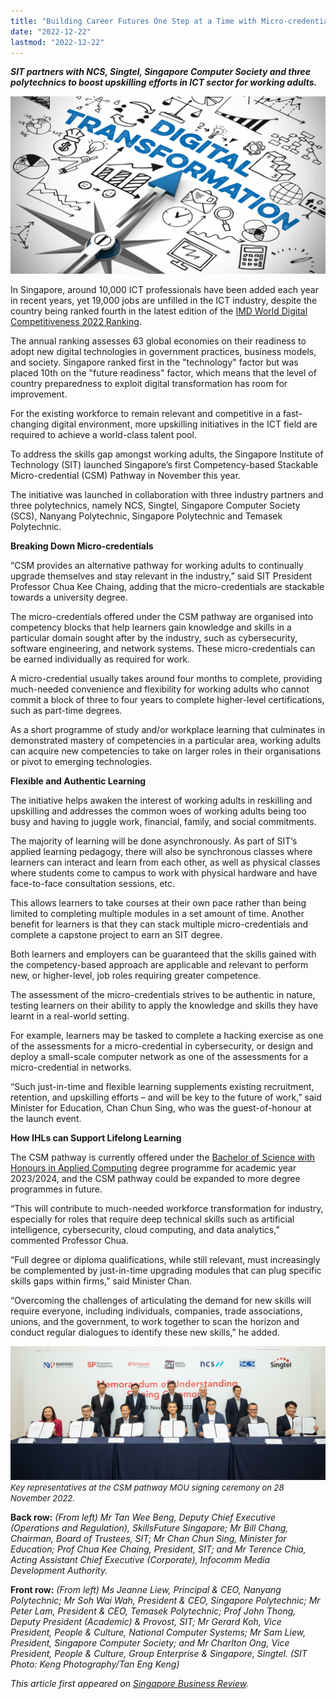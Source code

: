 ```yaml
---
title: "Building Career Futures One Step at a Time with Micro-credentials"
date: "2022-12-22"
lastmod: "2022-12-22"
---
```


***SIT partners with NCS, Singtel, Singapore Computer Society and three polytechnics to boost upskilling efforts in ICT sector for working adults.***

![digital transformation resized](./digitaltransformationresized.jpg)

In Singapore, around 10,000 ICT professionals have been added each year in recent years, yet 19,000 jobs are unfilled in the ICT industry, despite the country being ranked fourth in the latest edition of the [IMD World Digital Competitiveness 2022 Ranking](https://www.imd.org/centers/wcc/world-competitiveness-center/rankings/world-digital-competitiveness-ranking/ "IMD Ranking"). 

The annual ranking assesses 63 global economies on their readiness to adopt new digital technologies in government practices, business models, and society. Singapore ranked first in the "technology" factor but was placed 10th on the "future readiness" factor, which means that the level of country preparedness to exploit digital transformation has room for improvement. 

For the existing workforce to remain relevant and competitive in a fast-changing digital environment, more upskilling initiatives in the ICT field are required to achieve a world-class talent pool. 

To address the skills gap amongst working adults, the Singapore Institute of Technology (SIT) launched Singapore’s first Competency-based Stackable Micro-credential (CSM) Pathway in November this year. 

The initiative was launched in collaboration with three industry partners and three polytechnics, namely NCS, Singtel, Singapore Computer Society (SCS), Nanyang Polytechnic, Singapore Polytechnic and Temasek Polytechnic. 

**Breaking Down Micro-credentials**

“CSM provides an alternative pathway for working adults to continually upgrade themselves and stay relevant in the industry,” said SIT President Professor Chua Kee Chaing, adding that the micro-credentials are stackable towards a university degree. 

The micro-credentials offered under the CSM pathway are organised into competency blocks that help learners gain knowledge and skills in a particular domain sought after by the industry, such as cybersecurity, software engineering, and network systems. These micro-credentials can be earned individually as required for work. 

A micro-credential usually takes around four months to complete, providing much-needed convenience and flexibility for working adults who cannot commit a block of three to four years to complete higher-level certifications, such as part-time degrees.  

As a short programme of study and/or workplace learning that culminates in demonstrated mastery of competencies in a particular area, working adults can acquire new competencies to take on larger roles in their organisations or pivot to emerging technologies. 

**Flexible and Authentic Learning**

The initiative helps awaken the interest of working adults in reskilling and upskilling and addresses the common woes of working adults being too busy and having to juggle work, financial, family, and social commitments. 

The majority of learning will be done asynchronously. As part of SIT’s applied learning pedagogy, there will also be synchronous classes where learners can interact and learn from each other, as well as physical classes where students come to campus to work with physical hardware and have face-to-face consultation sessions, etc. 

This allows learners to take courses at their own pace rather than being limited to completing multiple modules in a set amount of time. Another benefit for learners is that they can stack multiple micro-credentials and complete a capstone project to earn an SIT degree. 

Both learners and employers can be guaranteed that the skills gained with the competency-based approach are applicable and relevant to perform new, or higher-level, job roles requiring greater competence. 

The assessment of the micro-credentials strives to be authentic in nature, testing learners on their ability to apply the knowledge and skills they have learnt in a real-world setting. 

For example, learners may be tasked to complete a hacking exercise as one of the assessments for a micro-credential in cybersecurity, or design and deploy a small-scale computer network as one of the assessments for a micro-credential in networks. 

“Such just-in-time and flexible learning supplements existing recruitment, retention, and upskilling efforts – and will be key to the future of work,” said Minister for Education, Chan Chun Sing, who was the guest-of-honour at the launch event. 

**How IHLs can Support Lifelong Learning** 

The CSM pathway is currently offered under the [Bachelor of Science with Honours in Applied Computing](https://www.singaporetech.edu.sg/undergraduate-programmes/applied-computing-fintech "applied-computing-fintech") degree programme for academic year 2023/2024, and the CSM pathway could be expanded to more degree programmes in future. 

“This will contribute to much-needed workforce transformation for industry, especially for roles that require deep technical skills such as artificial intelligence, cybersecurity, cloud computing, and data analytics,” commented Professor Chua. 

“Full degree or diploma qualifications, while still relevant, must increasingly be complemented by just-in-time upgrading modules that can plug specific skills gaps within firms,” said Minister Chan. 

“Overcoming the challenges of articulating the demand for new skills will require everyone, including individuals, companies, trade associations, unions, and the government, to work together to scan the horizon and conduct regular dialogues to identify these new skills,” he added. 


![Picture 1 - Key representatives at the CSM pathway MOU signing ceremony on 28 November 2022 (1)](./key-representatives.jpg)
*<font size= 2>Key representatives at the CSM pathway MOU signing ceremony on 28 November 2022.* </font>

**Back row:** *(From left) Mr Tan Wee Beng, Deputy Chief Executive (Operations and Regulation), SkillsFuture Singapore; Mr Bill Chang, Chairman, Board of Trustees, SIT; Mr Chan Chun Sing, Minister for Education; Prof Chua Kee Chaing, President, SIT; and Mr Terence Chia, Acting Assistant Chief Executive (Corporate), Infocomm Media Development Authority.*

**Front row:** *(From left) Ms Jeanne Liew, Principal & CEO, Nanyang Polytechnic; Mr Soh Wai Wah, President & CEO, Singapore Polytechnic; Mr Peter Lam, President & CEO, Temasek Polytechnic; Prof John Thong, Deputy President (Academic) & Provost, SIT; Mr Gerard Koh, Vice President, People & Culture, National Computer Systems; Mr Sam Liew, President, Singapore Computer Society; and Mr Charlton Ong, Vice President, People & Culture, Group Enterprise & Singapore, Singtel. (SIT Photo: Keng Photography/Tan Eng Keng)*    

*This article first appeared on [Singapore Business Review](https://sbr.com.sg/co-written-partner/sponsored-articles/building-career-futures-one-step-time-micro-credentials "singapore-business-review").* 